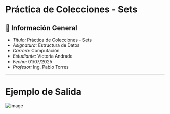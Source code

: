 # Práctica de Colecciones - Sets
## 📌 Información General

- *Título:* Práctica de Colecciones - Sets
- *Asignatura:* Estructura de Datos
- *Carrera:* Computación
- *Estudiante:* Victoria Andrade
- *Fecha:* 01/07/2025
- *Profesor:* Ing. Pablo Torres

---

# Ejemplo de Salida

![image](https://github.com/user-attachments/assets/295aee01-07ef-4293-bd11-985904a89c71)




